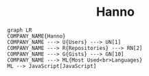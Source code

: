 <h1 align="center">Hanno</h1>

```mermaid
graph LR
COMPANY_NAME{Hanno}
COMPANY_NAME ---> U{Users} ---> UN[1]
COMPANY_NAME ---> R{Repositories} ---> RN[2]
COMPANY_NAME ---> G{Gists} ---> GN[10]
COMPANY_NAME ---> ML{Most Used<br>Languages}
ML --> JavaScript[JavaScript]
```
